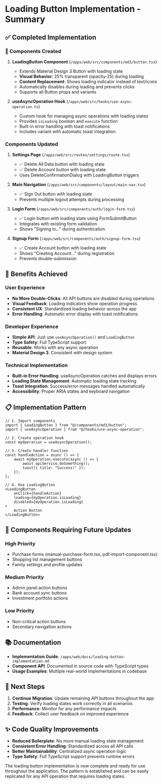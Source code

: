 # Loading Button Implementation - Summary

## ✅ Completed Implementation

### 🔧 Components Created

1. **LoadingButton Component** (`/apps/web/src/components/md3/button.tsx`)
    - Extends Material Design 3 Button with loading state
    - **Visual Behavior**: 25% transparent (opacity-25) during loading
    - **Content Replacement**: Shows loading indicator instead of text/icons
    - Automatically disables during loading and prevents clicks
    - Supports all Button props and variants

2. **useAsyncOperation Hook** (`/apps/web/src/hooks/use-async-operation.ts`)
    - Custom hook for managing async operations with loading states
    - Provides `isLoading` boolean and `execute` function
    - Built-in error handling with toast notifications
    - Includes variant with automatic toast integration

### Components Updated

1. **Settings Page** (`/apps/web/src/routes/settings/route.tsx`)
    - ✅ Delete All Data button with loading state
    - ✅ Delete Account button with loading state
    - Uses DeleteConfirmationDialog with LoadingButton triggers

2. **Main Navigation** (`/apps/web/src/components/layout/main-nav.tsx`)
    - ✅ Sign Out button with loading state
    - Prevents multiple logout attempts during processing

3. **Login Form** (`/apps/web/src/components/auth/login-form.tsx`)
    - ✅ Login button with loading state using FormSubmitButton
    - Integrates with existing form validation
    - Shows "Signing in..." during authentication

4. **Signup Form** (`/apps/web/src/components/auth/signup-form.tsx`)
    - ✅ Create Account button with loading state
    - Shows "Creating Account..." during registration
    - Prevents double-submission

## 🎯 Benefits Achieved

### User Experience

- **No More Double-Clicks**: All API buttons are disabled during operations
- **Visual Feedback**: Loading indicators show operation progress
- **Consistent UX**: Standardized loading behavior across the app
- **Error Handling**: Automatic error display with toast notifications

### Developer Experience

- **Simple API**: Just use `useAsyncOperation()` and `LoadingButton`
- **Type Safety**: Full TypeScript support
- **Reusable**: Works with any async operation
- **Material Design 3**: Consistent with design system

### Technical Implementation

- **Built-in Error Handling**: useAsyncOperation catches and displays errors
- **Loading State Management**: Automatic loading state tracking
- **Toast Integration**: Success/error messages handled automatically
- **Accessibility**: Proper ARIA states and keyboard navigation

## 📋 Implementation Pattern

```tsx
// 1. Import components
import { LoadingButton } from "@/components/md3/button";
import { useAsyncOperation } from "@/hooks/use-async-operation";

// 2. Create operation hook
const myOperation = useAsyncOperation();

// 3. Create handler function
const handleAction = async () => {
    await myOperation.execute(async () => {
        await apiService.doSomething();
        toast({ title: "Success!" });
    });
};

// 4. Use LoadingButton
<LoadingButton
    onClick={handleAction}
    loading={myOperation.isLoading}
    disabled={myOperation.isLoading}
>
    Action Button
</LoadingButton>
```

## 🔄 Components Requiring Future Updates

### High Priority

- Purchase forms (manual-purchase-form.tsx, pdf-import-component.tsx)
- Shopping list management buttons
- Family settings and profile updates

### Medium Priority

- Admin panel action buttons
- Bank account sync buttons
- Investment portfolio actions

### Low Priority

- Non-critical action buttons
- Secondary navigation actions

## 📚 Documentation

- **Implementation Guide**: `/apps/web/docs/loading-button-implementation.md`
- **Component API**: Documented in source code with TypeScript types
- **Usage Examples**: Multiple real-world implementations in codebase

## 🚀 Next Steps

1. **Continue Migration**: Update remaining API buttons throughout the app
2. **Testing**: Verify loading states work correctly in all scenarios
3. **Performance**: Monitor for any performance impacts
4. **Feedback**: Collect user feedback on improved experience

## ✨ Code Quality Improvements

- **Reduced Boilerplate**: No more manual loading state management
- **Consistent Error Handling**: Standardized across all API calls
- **Better Maintainability**: Centralized async operation logic
- **Type Safety**: Full TypeScript support prevents runtime errors

The loading button implementation is now complete and ready for use throughout the application. The pattern is established and can be easily replicated for any API operation that requires loading states.

